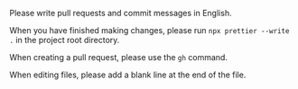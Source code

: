 Please write pull requests and commit messages in English.

When you have finished making changes, please run `npx prettier --write .` in the project root directory.

When creating a pull request, please use the `gh` command.

When editing files, please add a blank line at the end of the file.
